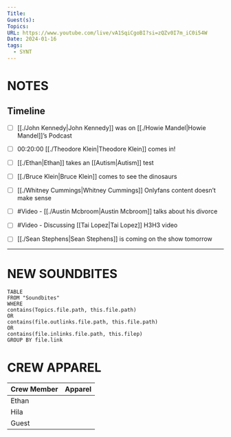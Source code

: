 ```yaml
---
Title: 
Guest(s): 
Topics: 
URL: https://www.youtube.com/live/vA1SqiCgoBI?si=zQZv0I7m_iC0i54W
Date: 2024-01-16
tags:
  - SYNT
---
```

# NOTES

## Timeline
- [ ] [[./John Kennedy|John Kennedy]] was on [[./Howie Mandel|Howie Mandel]]’s Podcast
- [ ] 00:20:00 [[./Theodore Klein|Theodore Klein]] comes in!
- [ ] [[./Ethan|Ethan]] takes an [[Autism|Autism]] test
- [ ] [[./Bruce Klein|Bruce Klein]] comes to see the dinosaurs
- [ ] [[./Whitney Cummings|Whitney Cummings]] Onlyfans content doesn’t make sense 
- [ ] #Video - [[./Austin Mcbroom|Austin Mcbroom]] talks about his divorce
- [ ] #Video - Discussing [[Tai Lopez|Tai Lopez]] H3H3 video
- [ ] [[./Sean Stephens|Sean Stephens]] is coming on the show tomorrow 


___
# NEW SOUNDBITES
``` dataview
TABLE
FROM "Soundbites"
WHERE 
contains(Topics.file.path, this.file.path) 
OR 
contains(file.outlinks.file.path, this.file.path)
OR
contains(file.inlinks.file.path, this.filep)
GROUP BY file.link
```

# CREW APPAREL
| Crew Member | Apparel |
| ----------- | ------- |
| Ethan       |         |
| Hila        |         |
| Guest            |         |

